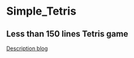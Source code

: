 # Simple_Tetris
## Less than 150 lines Tetris game
[Description blog](https://dev4-me.tistory.com/category/%EC%9E%90%EB%B0%94%EC%8A%A4%ED%81%AC%EB%A6%BD%ED%8A%B8%20%EC%9B%B9%EA%B2%8C%EC%9E%84/%ED%85%8C%ED%8A%B8%EB%A6%AC%EC%8A%A4)
